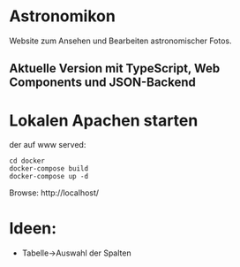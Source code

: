 # Astronomikon

Website zum Ansehen und Bearbeiten astronomischer Fotos.

## Aktuelle Version mit TypeScript, Web Components und JSON-Backend

# Lokalen Apachen starten
der auf www served:
```
cd docker
docker-compose build
docker-compose up -d
```

Browse: http://localhost/

# Ideen: 
* Tabelle->Auswahl der Spalten
